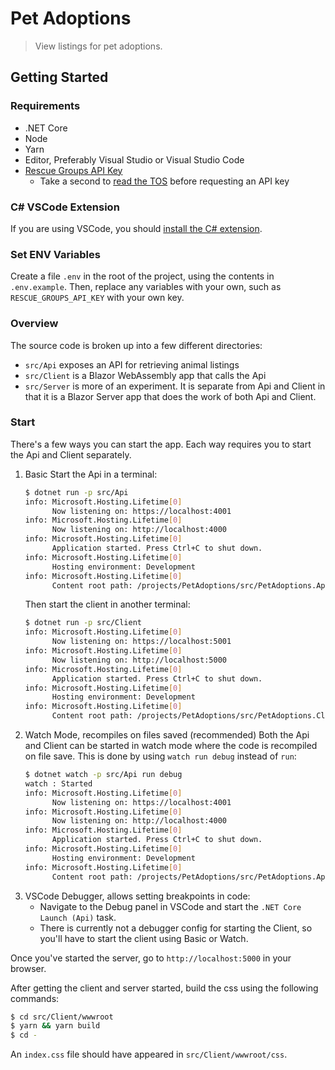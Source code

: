 # Pet Adoptions

> View listings for pet adoptions.

## Getting Started

### Requirements

- .NET Core
- Node
- Yarn
- Editor, Preferably Visual Studio or Visual Studio Code
- [Rescue Groups API Key](https://rescuegroups.org/services/request-an-api-key/)
  - Take a second to [read the TOS](https://rescuegroups.org/api-terms-of-service/) before requesting an API key

### C# VSCode Extension

If you are using VSCode, you should [install the C# extension](https://marketplace.visualstudio.com/items?itemName=ms-dotnettools.csharp).

### Set ENV Variables

Create a file `.env` in the root of the project, using the contents in `.env.example`. Then, replace any variables with your own, such as `RESCUE_GROUPS_API_KEY` with your own key.

### Overview

The source code is broken up into a few different directories:
- `src/Api` exposes an API for retrieving animal listings
- `src/Client` is a Blazor WebAssembly app that calls the Api
- `src/Server` is more of an experiment. It is separate from Api and Client in that it is a Blazor Server app that does the work of both Api and Client.

### Start

There's a few ways you can start the app. Each way requires you to start the Api and Client separately.

1. Basic
    Start the Api in a terminal:
    ```sh
    $ dotnet run -p src/Api
    info: Microsoft.Hosting.Lifetime[0]
          Now listening on: https://localhost:4001
    info: Microsoft.Hosting.Lifetime[0]
          Now listening on: http://localhost:4000
    info: Microsoft.Hosting.Lifetime[0]
          Application started. Press Ctrl+C to shut down.
    info: Microsoft.Hosting.Lifetime[0]
          Hosting environment: Development
    info: Microsoft.Hosting.Lifetime[0]
          Content root path: /projects/PetAdoptions/src/PetAdoptions.Api
    ```
    Then start the client in another terminal:
    ```sh
    $ dotnet run -p src/Client
    info: Microsoft.Hosting.Lifetime[0]
          Now listening on: https://localhost:5001
    info: Microsoft.Hosting.Lifetime[0]
          Now listening on: http://localhost:5000
    info: Microsoft.Hosting.Lifetime[0]
          Application started. Press Ctrl+C to shut down.
    info: Microsoft.Hosting.Lifetime[0]
          Hosting environment: Development
    info: Microsoft.Hosting.Lifetime[0]
          Content root path: /projects/PetAdoptions/src/PetAdoptions.Client
    ```
1. Watch Mode, recompiles on files saved (recommended)
    Both the Api and Client can be started in watch mode where the code is recompiled on file save. This is done by using `watch run debug` instead of `run`:
    ```sh
    $ dotnet watch -p src/Api run debug
    watch : Started
    info: Microsoft.Hosting.Lifetime[0]
          Now listening on: https://localhost:4001
    info: Microsoft.Hosting.Lifetime[0]
          Now listening on: http://localhost:4000
    info: Microsoft.Hosting.Lifetime[0]
          Application started. Press Ctrl+C to shut down.
    info: Microsoft.Hosting.Lifetime[0]
          Hosting environment: Development
    info: Microsoft.Hosting.Lifetime[0]
          Content root path: /projects/PetAdoptions/src/PetAdoptions.Api
    ```
1. VSCode Debugger, allows setting breakpoints in code:
    - Navigate to the Debug panel in VSCode and start the `.NET Core Launch (Api)` task.
    - There is currently not a debugger config for starting the Client, so you'll have to start the client using Basic or Watch.

Once you've started the server, go to `http://localhost:5000` in your browser.

After getting the client and server started, build the css using the following commands:

```sh
$ cd src/Client/wwwroot
$ yarn && yarn build
$ cd -
```

An `index.css` file should have appeared in `src/Client/wwwroot/css`.
